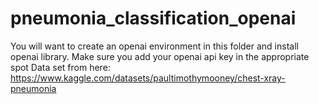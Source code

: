 # pneumonia_classification_openai

You will want to create an openai environment in this folder and install openai library. 
Make sure you add your openai api key in the appropriate spot
Data set from here: https://www.kaggle.com/datasets/paultimothymooney/chest-xray-pneumonia

